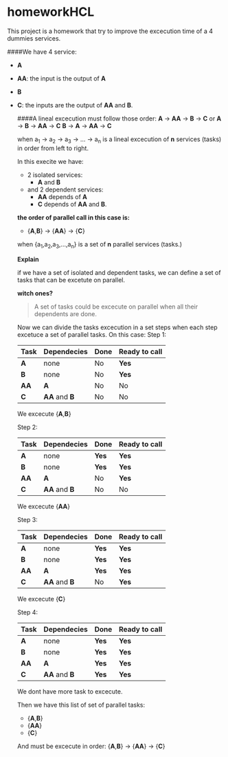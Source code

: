 # homeworkHCL
This project is a homework that try to improve the excecution time of a 4 dummies services. 

####We have 4 service:
* **A**
* **AA**: the input is the output of **A**
* **B**
* **C**: the inputs are the output of **AA** and **B**.


  ####A lineal excecution must follow those order:
  **A** -> **AA** -> **B** -> **C**
  or
  **A** -> **B** -> **AA** -> **C**
  **B** -> **A** -> **AA** -> **C**
  
  when a<sub>1</sub> -> a<sub>2</sub> -> a<sub>3</sub> -> ... -> a<sub>n</sub> is a lineal excecution of **n** services (tasks) in order from left to right.
  
  In this execite we have:
  - 2 isolated services: 
    + **A** and **B**
  - and 2 dependent services: 
    + **AA** depends of **A** 
    + **C** depends of **AA** and **B**.
    
  **the order of parallel call in this case is:**
 
  
  + {**A**,**B**} -> {**AA**} -> {**C**}
  
  when {a<sub>1</sub>,a<sub>2</sub>,a<sub>3</sub>,...,a<sub>n</sub>} is a set  of **n** parallel services (tasks.)
  
  **Explain**
   
   if we have a set of isolated and dependent tasks, we can define a set of tasks that can be excetute on parallel.
  
  **witch ones?**
  
  > A set of tasks could be excecute on parallel when all their dependents are done. 
   
   Now we can divide the tasks excecution in a set steps when each step excetuce a set of parallel tasks.
   On this case:
   Step 1:
   
   Task|Dependecies| Done | Ready to call
   ---|---|---|---
    **A**|none | No | **Yes**
    **B**| none| No | **Yes**
    **AA**| **A**| No | No
    **C**| **AA** and **B**| No | No
    
    We excecute {**A**,**B**}
    
    Step 2:
    
    Task|Dependecies| Done | Ready to call
   ---|---|---|---
    **A**|none | **Yes** | **Yes**
    **B**| none| **Yes** | **Yes**
    **AA**| **A**| No | **Yes**
    **C**| **AA** and **B**| No | No
    
    We excecute {**AA**}
    
    Step 3:
    
    Task|Dependecies| Done | Ready to call
   ---|---|---|---
    **A**|none | **Yes** | **Yes**
    **B**| none| **Yes** | **Yes**
    **AA**| **A**| **Yes** | **Yes**
    **C**| **AA** and **B**| No | **Yes**
    
    We excecute {**C**}
    
    Step 4:
    
    Task|Dependecies| Done | Ready to call
   ---|---|---|---
    **A**|none | **Yes** | **Yes**
    **B**| none| **Yes** | **Yes**
    **AA**| **A**| **Yes** | **Yes**
    **C**| **AA** and **B**| **Yes** | **Yes**
    
    We dont have more task to excecute.
    
    
    Then we have this list of set of parallel tasks:
    
    + {**A**,**B**}
    + {**AA**}
    + {**C**}
    
    And must be excecute in order:
    {**A**,**B**} -> {**AA**} -> {**C**}
    
  
  
  
